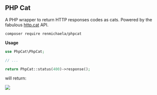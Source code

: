 ## PHP Cat

A PHP wrapper to return HTTP responses codes as cats. Powered by the fabulous [http.cat](https://http.cat) API.

`composer require renmichaela/phpcat`

**Usage**


```php
use PhpCat\PhpCat;

// ...

return PhpCat::status(400)->response();
```

will return:

![](https://http.cat/400)
